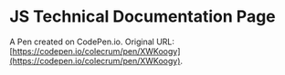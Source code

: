 # JS Technical Documentation Page

A Pen created on CodePen.io. Original URL: [https://codepen.io/colecrum/pen/XWKoogy](https://codepen.io/colecrum/pen/XWKoogy).


